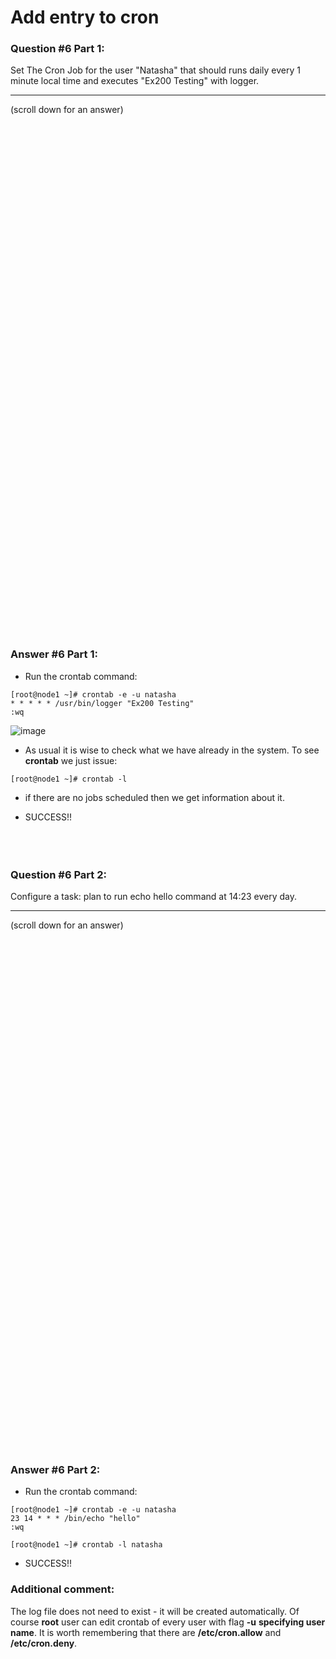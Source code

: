 # Add entry to cron

### Question #6 Part 1:
Set The Cron Job for the user "Natasha" that should runs daily every 1 minute local time and executes "Ex200 Testing" with logger. 

***
(scroll down for an answer)

<br/><br/><br/><br/><br/><br/><br/><br/><br/><br/><br/><br/><br/><br/><br/><br/><br/><br/><br/><br/><br/><br/><br/><br/>
<br/><br/><br/><br/><br/><br/><br/><br/><br/><br/><br/><br/><br/><br/><br/><br/><br/><br/><br/><br/><br/><br/><br/><br/>

### Answer #6 Part 1:
* Run the crontab command: <br/>
```
[root@node1 ~]# crontab -e -u natasha
* * * * * /usr/bin/logger "Ex200 Testing"
:wq
```

![image](https://github.com/RedHatRanger/rhcsa9vagrant/assets/90477448/e47480e7-66a3-4785-b2f5-71585acac866)

* As usual it is wise to check what we have already in the system. To see **crontab** we just issue:

```
[root@node1 ~]# crontab -l
```

* if there are no jobs scheduled then we get information about it.

* SUCCESS!!
<br/><br/><br/><br/>

### Question #6 Part 2:
Configure a task: plan to run echo hello command at 14:23 every day. 

***
(scroll down for an answer)

<br/><br/><br/><br/><br/><br/><br/><br/><br/><br/><br/><br/><br/><br/><br/><br/><br/><br/><br/><br/><br/><br/><br/><br/>
<br/><br/><br/><br/><br/><br/><br/><br/><br/><br/><br/><br/><br/><br/><br/><br/><br/><br/><br/><br/><br/><br/><br/><br/>

### Answer #6 Part 2:
* Run the crontab command: <br/>
```
[root@node1 ~]# crontab -e -u natasha
23 14 * * * /bin/echo "hello"
:wq
```
```
[root@node1 ~]# crontab -l natasha
```

* SUCCESS!!



### Additional comment:

The log file does not need to exist - it will be created automatically.
Of course **root** user can edit crontab of every user with flag **-u** **specifying user name**.
It is worth remembering that there are **/etc/cron.allow** and **/etc/cron.deny**. 
